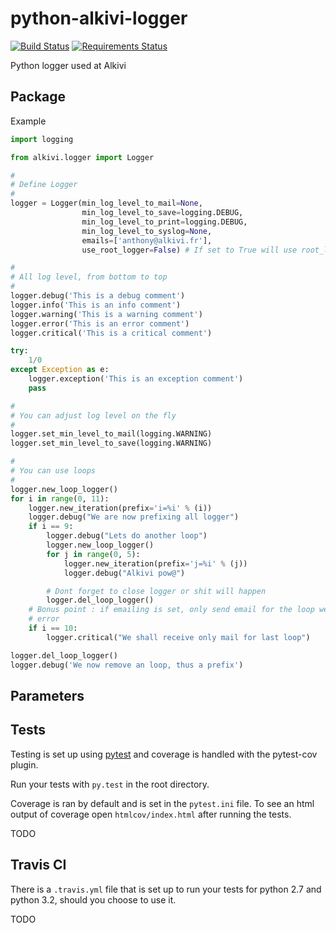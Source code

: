 python-alkivi-logger
==========================

[![Build Status](https://travis-ci.org/alkivi-sas/python-alkivi-logger.svg?branch=master)](https://travis-ci.org/alkivi-sas/python-alkivi-logger)
[![Requirements Status](https://requires.io/github/alkivi-sas/python-alkivi-logger/requirements.svg?branch=master)](https://requires.io/github/alkivi-sas/python-alkivi-logger/requirements/?branch=master)

Python logger used at Alkivi

## Package

Example

```python
import logging

from alkivi.logger import Logger

#
# Define Logger
#
logger = Logger(min_log_level_to_mail=None,
                min_log_level_to_save=logging.DEBUG,
                min_log_level_to_print=logging.DEBUG,
                min_log_level_to_syslog=None,
                emails=['anthony@alkivi.fr'],
                use_root_logger=False) # If set to True will use root_logger

#
# All log level, from bottom to top
#
logger.debug('This is a debug comment')
logger.info('This is an info comment')
logger.warning('This is a warning comment')
logger.error('This is an error comment')
logger.critical('This is a critical comment')

try:
    1/0
except Exception as e:
    logger.exception('This is an exception comment')
    pass

#
# You can adjust log level on the fly
#
logger.set_min_level_to_mail(logging.WARNING)
logger.set_min_level_to_save(logging.WARNING)

#
# You can use loops
#
logger.new_loop_logger()
for i in range(0, 11):
    logger.new_iteration(prefix='i=%i' % (i))
    logger.debug("We are now prefixing all logger")
    if i == 9:
        logger.debug("Lets do another loop")
        logger.new_loop_logger()
        for j in range(0, 5):
            logger.new_iteration(prefix='j=%i' % (j))
            logger.debug("Alkivi pow@")

        # Dont forget to close logger or shit will happen
        logger.del_loop_logger()
    # Bonus point : if emailing is set, only send email for the loop we have
    # error
    if i == 10:
        logger.critical("We shall receive only mail for last loop")

logger.del_loop_logger()
logger.debug('We now remove an loop, thus a prefix')
```

## Parameters


## Tests

Testing is set up using [pytest](http://pytest.org) and coverage is handled
with the pytest-cov plugin.

Run your tests with ```py.test``` in the root directory.

Coverage is ran by default and is set in the ```pytest.ini``` file.
To see an html output of coverage open ```htmlcov/index.html``` after running the tests.

TODO

## Travis CI

There is a ```.travis.yml``` file that is set up to run your tests for python 2.7
and python 3.2, should you choose to use it.

TODO
